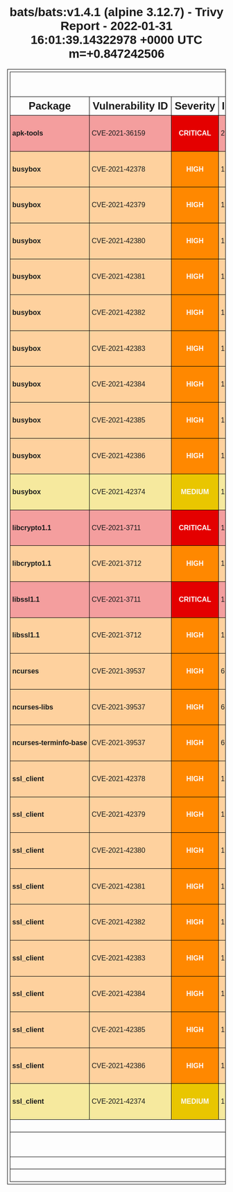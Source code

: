 <!DOCTYPE html>
<html>
  <head>
    <meta http-equiv="Content-Type" content="text/html; charset=utf-8">
    <style>
      * {
        font-family: Arial, Helvetica, sans-serif;
      }
      h1 {
        text-align: center;
      }
      .group-header th {
        font-size: 200%;
      }
      .sub-header th {
        font-size: 150%;
      }
      table, th, td {
        border: 1px solid black;
        border-collapse: collapse;
        white-space: nowrap;
        padding: .3em;
      }
      table {
        margin: 0 auto;
      }
      .severity {
        text-align: center;
        font-weight: bold;
        color: #fafafa;
      }
      .severity-LOW .severity { background-color: #5fbb31; }
      .severity-MEDIUM .severity { background-color: #e9c600; }
      .severity-HIGH .severity { background-color: #ff8800; }
      .severity-CRITICAL .severity { background-color: #e40000; }
      .severity-UNKNOWN .severity { background-color: #747474; }
      .severity-LOW { background-color: #5fbb3160; }
      .severity-MEDIUM { background-color: #e9c60060; }
      .severity-HIGH { background-color: #ff880060; }
      .severity-CRITICAL { background-color: #e4000060; }
      .severity-UNKNOWN { background-color: #74747460; }
      table tr td:first-of-type {
        font-weight: bold;
      }
      .links a,
      .links[data-more-links=on] a {
        display: block;
      }
      .links[data-more-links=off] a:nth-of-type(1n+5) {
        display: none;
      }
      a.toggle-more-links { cursor: pointer; }
    </style>
    <title>bats/bats:v1.4.1 (alpine 3.12.7) - Trivy Report - 2022-01-31 16:01:39.14318708 +0000 UTC m=+0.847199706 </title>
    <script>
      window.onload = function() {
        document.querySelectorAll('td.links').forEach(function(linkCell) {
          var links = [].concat.apply([], linkCell.querySelectorAll('a'));
          [].sort.apply(links, function(a, b) {
            return a.href > b.href ? 1 : -1;
          });
          links.forEach(function(link, idx) {
            if (links.length > 3 && 3 === idx) {
              var toggleLink = document.createElement('a');
              toggleLink.innerText = "Toggle more links";
              toggleLink.href = "#toggleMore";
              toggleLink.setAttribute("class", "toggle-more-links");
              linkCell.appendChild(toggleLink);
            }
            linkCell.appendChild(link);
          });
        });
        document.querySelectorAll('a.toggle-more-links').forEach(function(toggleLink) {
          toggleLink.onclick = function() {
            var expanded = toggleLink.parentElement.getAttribute("data-more-links");
            toggleLink.parentElement.setAttribute("data-more-links", "on" === expanded ? "off" : "on");
            return false;
          };
        });
      };
    </script>
  </head>
  <body>
    <h1>bats/bats:v1.4.1 (alpine 3.12.7) - Trivy Report - 2022-01-31 16:01:39.14322978 +0000 UTC m=+0.847242506</h1>
    <table>
      <tr class="group-header"><th colspan="6">alpine</th></tr>
      <tr class="sub-header">
        <th>Package</th>
        <th>Vulnerability ID</th>
        <th>Severity</th>
        <th>Installed Version</th>
        <th>Fixed Version</th>
        <th>Links</th>
      </tr>
      <tr class="severity-CRITICAL">
        <td class="pkg-name">apk-tools</td>
        <td>CVE-2021-36159</td>
        <td class="severity">CRITICAL</td>
        <td class="pkg-version">2.10.6-r0</td>
        <td>2.10.7-r0</td>
        <td class="links" data-more-links="off">
          <a href="https://github.com/freebsd/freebsd-src/commits/main/lib/libfetch">https://github.com/freebsd/freebsd-src/commits/main/lib/libfetch</a>
          <a href="https://gitlab.alpinelinux.org/alpine/apk-tools/-/issues/10749">https://gitlab.alpinelinux.org/alpine/apk-tools/-/issues/10749</a>
          <a href="https://lists.apache.org/thread.html/r61db8e7dcb56dc000a5387a88f7a473bacec5ee01b9ff3f55308aacc@%3Cdev.kafka.apache.org%3E">https://lists.apache.org/thread.html/r61db8e7dcb56dc000a5387a88f7a473bacec5ee01b9ff3f55308aacc@%3Cdev.kafka.apache.org%3E</a>
          <a href="https://lists.apache.org/thread.html/r61db8e7dcb56dc000a5387a88f7a473bacec5ee01b9ff3f55308aacc@%3Cusers.kafka.apache.org%3E">https://lists.apache.org/thread.html/r61db8e7dcb56dc000a5387a88f7a473bacec5ee01b9ff3f55308aacc@%3Cusers.kafka.apache.org%3E</a>
          <a href="https://lists.apache.org/thread.html/rbf4ce74b0d1fa9810dec50ba3ace0caeea677af7c27a97111c06ccb7@%3Cdev.kafka.apache.org%3E">https://lists.apache.org/thread.html/rbf4ce74b0d1fa9810dec50ba3ace0caeea677af7c27a97111c06ccb7@%3Cdev.kafka.apache.org%3E</a>
          <a href="https://lists.apache.org/thread.html/rbf4ce74b0d1fa9810dec50ba3ace0caeea677af7c27a97111c06ccb7@%3Cusers.kafka.apache.org%3E">https://lists.apache.org/thread.html/rbf4ce74b0d1fa9810dec50ba3ace0caeea677af7c27a97111c06ccb7@%3Cusers.kafka.apache.org%3E</a>
        </td>
      </tr>
      <tr class="severity-HIGH">
        <td class="pkg-name">busybox</td>
        <td>CVE-2021-42378</td>
        <td class="severity">HIGH</td>
        <td class="pkg-version">1.31.1-r20</td>
        <td>1.31.1-r21</td>
        <td class="links" data-more-links="off">
          <a href="https://access.redhat.com/security/cve/CVE-2021-42378">https://access.redhat.com/security/cve/CVE-2021-42378</a>
          <a href="https://cve.mitre.org/cgi-bin/cvename.cgi?name=CVE-2021-42378">https://cve.mitre.org/cgi-bin/cvename.cgi?name=CVE-2021-42378</a>
          <a href="https://jfrog.com/blog/unboxing-busybox-14-new-vulnerabilities-uncovered-by-claroty-and-jfrog/">https://jfrog.com/blog/unboxing-busybox-14-new-vulnerabilities-uncovered-by-claroty-and-jfrog/</a>
          <a href="https://lists.fedoraproject.org/archives/list/package-announce@lists.fedoraproject.org/message/6T2TURBYYJGBMQTTN2DSOAIQGP7WCPGV/">https://lists.fedoraproject.org/archives/list/package-announce@lists.fedoraproject.org/message/6T2TURBYYJGBMQTTN2DSOAIQGP7WCPGV/</a>
          <a href="https://lists.fedoraproject.org/archives/list/package-announce@lists.fedoraproject.org/message/UQXGOGWBIYWOIVXJVRKHZR34UMEHQBXS/">https://lists.fedoraproject.org/archives/list/package-announce@lists.fedoraproject.org/message/UQXGOGWBIYWOIVXJVRKHZR34UMEHQBXS/</a>
          <a href="https://nvd.nist.gov/vuln/detail/CVE-2021-42378">https://nvd.nist.gov/vuln/detail/CVE-2021-42378</a>
          <a href="https://security.netapp.com/advisory/ntap-20211223-0002/">https://security.netapp.com/advisory/ntap-20211223-0002/</a>
          <a href="https://ubuntu.com/security/notices/USN-5179-1">https://ubuntu.com/security/notices/USN-5179-1</a>
        </td>
      </tr>
      <tr class="severity-HIGH">
        <td class="pkg-name">busybox</td>
        <td>CVE-2021-42379</td>
        <td class="severity">HIGH</td>
        <td class="pkg-version">1.31.1-r20</td>
        <td>1.31.1-r21</td>
        <td class="links" data-more-links="off">
          <a href="https://access.redhat.com/security/cve/CVE-2021-42379">https://access.redhat.com/security/cve/CVE-2021-42379</a>
          <a href="https://cve.mitre.org/cgi-bin/cvename.cgi?name=CVE-2021-42379">https://cve.mitre.org/cgi-bin/cvename.cgi?name=CVE-2021-42379</a>
          <a href="https://jfrog.com/blog/unboxing-busybox-14-new-vulnerabilities-uncovered-by-claroty-and-jfrog/">https://jfrog.com/blog/unboxing-busybox-14-new-vulnerabilities-uncovered-by-claroty-and-jfrog/</a>
          <a href="https://lists.fedoraproject.org/archives/list/package-announce@lists.fedoraproject.org/message/6T2TURBYYJGBMQTTN2DSOAIQGP7WCPGV/">https://lists.fedoraproject.org/archives/list/package-announce@lists.fedoraproject.org/message/6T2TURBYYJGBMQTTN2DSOAIQGP7WCPGV/</a>
          <a href="https://lists.fedoraproject.org/archives/list/package-announce@lists.fedoraproject.org/message/UQXGOGWBIYWOIVXJVRKHZR34UMEHQBXS/">https://lists.fedoraproject.org/archives/list/package-announce@lists.fedoraproject.org/message/UQXGOGWBIYWOIVXJVRKHZR34UMEHQBXS/</a>
          <a href="https://nvd.nist.gov/vuln/detail/CVE-2021-42379">https://nvd.nist.gov/vuln/detail/CVE-2021-42379</a>
          <a href="https://security.netapp.com/advisory/ntap-20211223-0002/">https://security.netapp.com/advisory/ntap-20211223-0002/</a>
          <a href="https://ubuntu.com/security/notices/USN-5179-1">https://ubuntu.com/security/notices/USN-5179-1</a>
        </td>
      </tr>
      <tr class="severity-HIGH">
        <td class="pkg-name">busybox</td>
        <td>CVE-2021-42380</td>
        <td class="severity">HIGH</td>
        <td class="pkg-version">1.31.1-r20</td>
        <td>1.31.1-r21</td>
        <td class="links" data-more-links="off">
          <a href="https://access.redhat.com/security/cve/CVE-2021-42380">https://access.redhat.com/security/cve/CVE-2021-42380</a>
          <a href="https://cve.mitre.org/cgi-bin/cvename.cgi?name=CVE-2021-42380">https://cve.mitre.org/cgi-bin/cvename.cgi?name=CVE-2021-42380</a>
          <a href="https://jfrog.com/blog/unboxing-busybox-14-new-vulnerabilities-uncovered-by-claroty-and-jfrog/">https://jfrog.com/blog/unboxing-busybox-14-new-vulnerabilities-uncovered-by-claroty-and-jfrog/</a>
          <a href="https://lists.fedoraproject.org/archives/list/package-announce@lists.fedoraproject.org/message/6T2TURBYYJGBMQTTN2DSOAIQGP7WCPGV/">https://lists.fedoraproject.org/archives/list/package-announce@lists.fedoraproject.org/message/6T2TURBYYJGBMQTTN2DSOAIQGP7WCPGV/</a>
          <a href="https://lists.fedoraproject.org/archives/list/package-announce@lists.fedoraproject.org/message/UQXGOGWBIYWOIVXJVRKHZR34UMEHQBXS/">https://lists.fedoraproject.org/archives/list/package-announce@lists.fedoraproject.org/message/UQXGOGWBIYWOIVXJVRKHZR34UMEHQBXS/</a>
          <a href="https://nvd.nist.gov/vuln/detail/CVE-2021-42380">https://nvd.nist.gov/vuln/detail/CVE-2021-42380</a>
          <a href="https://security.netapp.com/advisory/ntap-20211223-0002/">https://security.netapp.com/advisory/ntap-20211223-0002/</a>
          <a href="https://ubuntu.com/security/notices/USN-5179-1">https://ubuntu.com/security/notices/USN-5179-1</a>
        </td>
      </tr>
      <tr class="severity-HIGH">
        <td class="pkg-name">busybox</td>
        <td>CVE-2021-42381</td>
        <td class="severity">HIGH</td>
        <td class="pkg-version">1.31.1-r20</td>
        <td>1.31.1-r21</td>
        <td class="links" data-more-links="off">
          <a href="https://access.redhat.com/security/cve/CVE-2021-42381">https://access.redhat.com/security/cve/CVE-2021-42381</a>
          <a href="https://cve.mitre.org/cgi-bin/cvename.cgi?name=CVE-2021-42381">https://cve.mitre.org/cgi-bin/cvename.cgi?name=CVE-2021-42381</a>
          <a href="https://jfrog.com/blog/unboxing-busybox-14-new-vulnerabilities-uncovered-by-claroty-and-jfrog/">https://jfrog.com/blog/unboxing-busybox-14-new-vulnerabilities-uncovered-by-claroty-and-jfrog/</a>
          <a href="https://lists.fedoraproject.org/archives/list/package-announce@lists.fedoraproject.org/message/6T2TURBYYJGBMQTTN2DSOAIQGP7WCPGV/">https://lists.fedoraproject.org/archives/list/package-announce@lists.fedoraproject.org/message/6T2TURBYYJGBMQTTN2DSOAIQGP7WCPGV/</a>
          <a href="https://lists.fedoraproject.org/archives/list/package-announce@lists.fedoraproject.org/message/UQXGOGWBIYWOIVXJVRKHZR34UMEHQBXS/">https://lists.fedoraproject.org/archives/list/package-announce@lists.fedoraproject.org/message/UQXGOGWBIYWOIVXJVRKHZR34UMEHQBXS/</a>
          <a href="https://nvd.nist.gov/vuln/detail/CVE-2021-42381">https://nvd.nist.gov/vuln/detail/CVE-2021-42381</a>
          <a href="https://security.netapp.com/advisory/ntap-20211223-0002/">https://security.netapp.com/advisory/ntap-20211223-0002/</a>
          <a href="https://ubuntu.com/security/notices/USN-5179-1">https://ubuntu.com/security/notices/USN-5179-1</a>
        </td>
      </tr>
      <tr class="severity-HIGH">
        <td class="pkg-name">busybox</td>
        <td>CVE-2021-42382</td>
        <td class="severity">HIGH</td>
        <td class="pkg-version">1.31.1-r20</td>
        <td>1.31.1-r21</td>
        <td class="links" data-more-links="off">
          <a href="https://access.redhat.com/security/cve/CVE-2021-42382">https://access.redhat.com/security/cve/CVE-2021-42382</a>
          <a href="https://cve.mitre.org/cgi-bin/cvename.cgi?name=CVE-2021-42382">https://cve.mitre.org/cgi-bin/cvename.cgi?name=CVE-2021-42382</a>
          <a href="https://jfrog.com/blog/unboxing-busybox-14-new-vulnerabilities-uncovered-by-claroty-and-jfrog/">https://jfrog.com/blog/unboxing-busybox-14-new-vulnerabilities-uncovered-by-claroty-and-jfrog/</a>
          <a href="https://lists.fedoraproject.org/archives/list/package-announce@lists.fedoraproject.org/message/6T2TURBYYJGBMQTTN2DSOAIQGP7WCPGV/">https://lists.fedoraproject.org/archives/list/package-announce@lists.fedoraproject.org/message/6T2TURBYYJGBMQTTN2DSOAIQGP7WCPGV/</a>
          <a href="https://lists.fedoraproject.org/archives/list/package-announce@lists.fedoraproject.org/message/UQXGOGWBIYWOIVXJVRKHZR34UMEHQBXS/">https://lists.fedoraproject.org/archives/list/package-announce@lists.fedoraproject.org/message/UQXGOGWBIYWOIVXJVRKHZR34UMEHQBXS/</a>
          <a href="https://nvd.nist.gov/vuln/detail/CVE-2021-42382">https://nvd.nist.gov/vuln/detail/CVE-2021-42382</a>
          <a href="https://security.netapp.com/advisory/ntap-20211223-0002/">https://security.netapp.com/advisory/ntap-20211223-0002/</a>
          <a href="https://ubuntu.com/security/notices/USN-5179-1">https://ubuntu.com/security/notices/USN-5179-1</a>
        </td>
      </tr>
      <tr class="severity-HIGH">
        <td class="pkg-name">busybox</td>
        <td>CVE-2021-42383</td>
        <td class="severity">HIGH</td>
        <td class="pkg-version">1.31.1-r20</td>
        <td>1.31.1-r21</td>
        <td class="links" data-more-links="off">
          <a href="https://access.redhat.com/security/cve/CVE-2021-42383">https://access.redhat.com/security/cve/CVE-2021-42383</a>
          <a href="https://jfrog.com/blog/unboxing-busybox-14-new-vulnerabilities-uncovered-by-claroty-and-jfrog/">https://jfrog.com/blog/unboxing-busybox-14-new-vulnerabilities-uncovered-by-claroty-and-jfrog/</a>
          <a href="https://lists.fedoraproject.org/archives/list/package-announce@lists.fedoraproject.org/message/6T2TURBYYJGBMQTTN2DSOAIQGP7WCPGV/">https://lists.fedoraproject.org/archives/list/package-announce@lists.fedoraproject.org/message/6T2TURBYYJGBMQTTN2DSOAIQGP7WCPGV/</a>
          <a href="https://lists.fedoraproject.org/archives/list/package-announce@lists.fedoraproject.org/message/UQXGOGWBIYWOIVXJVRKHZR34UMEHQBXS/">https://lists.fedoraproject.org/archives/list/package-announce@lists.fedoraproject.org/message/UQXGOGWBIYWOIVXJVRKHZR34UMEHQBXS/</a>
          <a href="https://security.netapp.com/advisory/ntap-20211223-0002/">https://security.netapp.com/advisory/ntap-20211223-0002/</a>
        </td>
      </tr>
      <tr class="severity-HIGH">
        <td class="pkg-name">busybox</td>
        <td>CVE-2021-42384</td>
        <td class="severity">HIGH</td>
        <td class="pkg-version">1.31.1-r20</td>
        <td>1.31.1-r21</td>
        <td class="links" data-more-links="off">
          <a href="https://access.redhat.com/security/cve/CVE-2021-42384">https://access.redhat.com/security/cve/CVE-2021-42384</a>
          <a href="https://cve.mitre.org/cgi-bin/cvename.cgi?name=CVE-2021-42384">https://cve.mitre.org/cgi-bin/cvename.cgi?name=CVE-2021-42384</a>
          <a href="https://jfrog.com/blog/unboxing-busybox-14-new-vulnerabilities-uncovered-by-claroty-and-jfrog/">https://jfrog.com/blog/unboxing-busybox-14-new-vulnerabilities-uncovered-by-claroty-and-jfrog/</a>
          <a href="https://lists.fedoraproject.org/archives/list/package-announce@lists.fedoraproject.org/message/6T2TURBYYJGBMQTTN2DSOAIQGP7WCPGV/">https://lists.fedoraproject.org/archives/list/package-announce@lists.fedoraproject.org/message/6T2TURBYYJGBMQTTN2DSOAIQGP7WCPGV/</a>
          <a href="https://lists.fedoraproject.org/archives/list/package-announce@lists.fedoraproject.org/message/UQXGOGWBIYWOIVXJVRKHZR34UMEHQBXS/">https://lists.fedoraproject.org/archives/list/package-announce@lists.fedoraproject.org/message/UQXGOGWBIYWOIVXJVRKHZR34UMEHQBXS/</a>
          <a href="https://nvd.nist.gov/vuln/detail/CVE-2021-42384">https://nvd.nist.gov/vuln/detail/CVE-2021-42384</a>
          <a href="https://security.netapp.com/advisory/ntap-20211223-0002/">https://security.netapp.com/advisory/ntap-20211223-0002/</a>
          <a href="https://ubuntu.com/security/notices/USN-5179-1">https://ubuntu.com/security/notices/USN-5179-1</a>
        </td>
      </tr>
      <tr class="severity-HIGH">
        <td class="pkg-name">busybox</td>
        <td>CVE-2021-42385</td>
        <td class="severity">HIGH</td>
        <td class="pkg-version">1.31.1-r20</td>
        <td>1.31.1-r21</td>
        <td class="links" data-more-links="off">
          <a href="https://access.redhat.com/security/cve/CVE-2021-42385">https://access.redhat.com/security/cve/CVE-2021-42385</a>
          <a href="https://cve.mitre.org/cgi-bin/cvename.cgi?name=CVE-2021-42385">https://cve.mitre.org/cgi-bin/cvename.cgi?name=CVE-2021-42385</a>
          <a href="https://jfrog.com/blog/unboxing-busybox-14-new-vulnerabilities-uncovered-by-claroty-and-jfrog/">https://jfrog.com/blog/unboxing-busybox-14-new-vulnerabilities-uncovered-by-claroty-and-jfrog/</a>
          <a href="https://lists.fedoraproject.org/archives/list/package-announce@lists.fedoraproject.org/message/6T2TURBYYJGBMQTTN2DSOAIQGP7WCPGV/">https://lists.fedoraproject.org/archives/list/package-announce@lists.fedoraproject.org/message/6T2TURBYYJGBMQTTN2DSOAIQGP7WCPGV/</a>
          <a href="https://lists.fedoraproject.org/archives/list/package-announce@lists.fedoraproject.org/message/UQXGOGWBIYWOIVXJVRKHZR34UMEHQBXS/">https://lists.fedoraproject.org/archives/list/package-announce@lists.fedoraproject.org/message/UQXGOGWBIYWOIVXJVRKHZR34UMEHQBXS/</a>
          <a href="https://nvd.nist.gov/vuln/detail/CVE-2021-42385">https://nvd.nist.gov/vuln/detail/CVE-2021-42385</a>
          <a href="https://security.netapp.com/advisory/ntap-20211223-0002/">https://security.netapp.com/advisory/ntap-20211223-0002/</a>
          <a href="https://ubuntu.com/security/notices/USN-5179-1">https://ubuntu.com/security/notices/USN-5179-1</a>
        </td>
      </tr>
      <tr class="severity-HIGH">
        <td class="pkg-name">busybox</td>
        <td>CVE-2021-42386</td>
        <td class="severity">HIGH</td>
        <td class="pkg-version">1.31.1-r20</td>
        <td>1.31.1-r21</td>
        <td class="links" data-more-links="off">
          <a href="https://access.redhat.com/security/cve/CVE-2021-42386">https://access.redhat.com/security/cve/CVE-2021-42386</a>
          <a href="https://cve.mitre.org/cgi-bin/cvename.cgi?name=CVE-2021-42386">https://cve.mitre.org/cgi-bin/cvename.cgi?name=CVE-2021-42386</a>
          <a href="https://jfrog.com/blog/unboxing-busybox-14-new-vulnerabilities-uncovered-by-claroty-and-jfrog/">https://jfrog.com/blog/unboxing-busybox-14-new-vulnerabilities-uncovered-by-claroty-and-jfrog/</a>
          <a href="https://lists.fedoraproject.org/archives/list/package-announce@lists.fedoraproject.org/message/6T2TURBYYJGBMQTTN2DSOAIQGP7WCPGV/">https://lists.fedoraproject.org/archives/list/package-announce@lists.fedoraproject.org/message/6T2TURBYYJGBMQTTN2DSOAIQGP7WCPGV/</a>
          <a href="https://lists.fedoraproject.org/archives/list/package-announce@lists.fedoraproject.org/message/UQXGOGWBIYWOIVXJVRKHZR34UMEHQBXS/">https://lists.fedoraproject.org/archives/list/package-announce@lists.fedoraproject.org/message/UQXGOGWBIYWOIVXJVRKHZR34UMEHQBXS/</a>
          <a href="https://nvd.nist.gov/vuln/detail/CVE-2021-42386">https://nvd.nist.gov/vuln/detail/CVE-2021-42386</a>
          <a href="https://security.netapp.com/advisory/ntap-20211223-0002/">https://security.netapp.com/advisory/ntap-20211223-0002/</a>
          <a href="https://ubuntu.com/security/notices/USN-5179-1">https://ubuntu.com/security/notices/USN-5179-1</a>
        </td>
      </tr>
      <tr class="severity-MEDIUM">
        <td class="pkg-name">busybox</td>
        <td>CVE-2021-42374</td>
        <td class="severity">MEDIUM</td>
        <td class="pkg-version">1.31.1-r20</td>
        <td>1.31.1-r21</td>
        <td class="links" data-more-links="off">
          <a href="https://access.redhat.com/security/cve/CVE-2021-42374">https://access.redhat.com/security/cve/CVE-2021-42374</a>
          <a href="https://cve.mitre.org/cgi-bin/cvename.cgi?name=CVE-2021-42374">https://cve.mitre.org/cgi-bin/cvename.cgi?name=CVE-2021-42374</a>
          <a href="https://jfrog.com/blog/unboxing-busybox-14-new-vulnerabilities-uncovered-by-claroty-and-jfrog/">https://jfrog.com/blog/unboxing-busybox-14-new-vulnerabilities-uncovered-by-claroty-and-jfrog/</a>
          <a href="https://lists.fedoraproject.org/archives/list/package-announce@lists.fedoraproject.org/message/6T2TURBYYJGBMQTTN2DSOAIQGP7WCPGV/">https://lists.fedoraproject.org/archives/list/package-announce@lists.fedoraproject.org/message/6T2TURBYYJGBMQTTN2DSOAIQGP7WCPGV/</a>
          <a href="https://lists.fedoraproject.org/archives/list/package-announce@lists.fedoraproject.org/message/UQXGOGWBIYWOIVXJVRKHZR34UMEHQBXS/">https://lists.fedoraproject.org/archives/list/package-announce@lists.fedoraproject.org/message/UQXGOGWBIYWOIVXJVRKHZR34UMEHQBXS/</a>
          <a href="https://nvd.nist.gov/vuln/detail/CVE-2021-42374">https://nvd.nist.gov/vuln/detail/CVE-2021-42374</a>
          <a href="https://security.netapp.com/advisory/ntap-20211223-0002/">https://security.netapp.com/advisory/ntap-20211223-0002/</a>
          <a href="https://ubuntu.com/security/notices/USN-5179-1">https://ubuntu.com/security/notices/USN-5179-1</a>
        </td>
      </tr>
      <tr class="severity-CRITICAL">
        <td class="pkg-name">libcrypto1.1</td>
        <td>CVE-2021-3711</td>
        <td class="severity">CRITICAL</td>
        <td class="pkg-version">1.1.1k-r0</td>
        <td>1.1.1l-r0</td>
        <td class="links" data-more-links="off">
          <a href="http://www.openwall.com/lists/oss-security/2021/08/26/2">http://www.openwall.com/lists/oss-security/2021/08/26/2</a>
          <a href="https://access.redhat.com/security/cve/CVE-2021-3711">https://access.redhat.com/security/cve/CVE-2021-3711</a>
          <a href="https://crates.io/crates/openssl-src">https://crates.io/crates/openssl-src</a>
          <a href="https://cve.mitre.org/cgi-bin/cvename.cgi?name=CVE-2021-3711">https://cve.mitre.org/cgi-bin/cvename.cgi?name=CVE-2021-3711</a>
          <a href="https://git.openssl.org/gitweb/?p=openssl.git;a=commitdiff;h=59f5e75f3bced8fc0e130d72a3f582cf7b480b46">https://git.openssl.org/gitweb/?p=openssl.git;a=commitdiff;h=59f5e75f3bced8fc0e130d72a3f582cf7b480b46</a>
          <a href="https://lists.apache.org/thread.html/r18995de860f0e63635f3008fd2a6aca82394249476d21691e7c59c9e@%3Cdev.tomcat.apache.org%3E">https://lists.apache.org/thread.html/r18995de860f0e63635f3008fd2a6aca82394249476d21691e7c59c9e@%3Cdev.tomcat.apache.org%3E</a>
          <a href="https://lists.apache.org/thread.html/rad5d9f83f0d11fb3f8bb148d179b8a9ad7c6a17f18d70e5805a713d1@%3Cdev.tomcat.apache.org%3E">https://lists.apache.org/thread.html/rad5d9f83f0d11fb3f8bb148d179b8a9ad7c6a17f18d70e5805a713d1@%3Cdev.tomcat.apache.org%3E</a>
          <a href="https://nvd.nist.gov/vuln/detail/CVE-2021-3711">https://nvd.nist.gov/vuln/detail/CVE-2021-3711</a>
          <a href="https://rustsec.org/advisories/RUSTSEC-2021-0097.html">https://rustsec.org/advisories/RUSTSEC-2021-0097.html</a>
          <a href="https://security.netapp.com/advisory/ntap-20210827-0010/">https://security.netapp.com/advisory/ntap-20210827-0010/</a>
          <a href="https://security.netapp.com/advisory/ntap-20211022-0003/">https://security.netapp.com/advisory/ntap-20211022-0003/</a>
          <a href="https://ubuntu.com/security/notices/USN-5051-1">https://ubuntu.com/security/notices/USN-5051-1</a>
          <a href="https://www.debian.org/security/2021/dsa-4963">https://www.debian.org/security/2021/dsa-4963</a>
          <a href="https://www.openssl.org/news/secadv/20210824.txt">https://www.openssl.org/news/secadv/20210824.txt</a>
          <a href="https://www.oracle.com/security-alerts/cpuoct2021.html">https://www.oracle.com/security-alerts/cpuoct2021.html</a>
          <a href="https://www.tenable.com/security/tns-2021-16">https://www.tenable.com/security/tns-2021-16</a>
          <a href="https://www.tenable.com/security/tns-2022-02">https://www.tenable.com/security/tns-2022-02</a>
        </td>
      </tr>
      <tr class="severity-HIGH">
        <td class="pkg-name">libcrypto1.1</td>
        <td>CVE-2021-3712</td>
        <td class="severity">HIGH</td>
        <td class="pkg-version">1.1.1k-r0</td>
        <td>1.1.1l-r0</td>
        <td class="links" data-more-links="off">
          <a href="http://www.openwall.com/lists/oss-security/2021/08/26/2">http://www.openwall.com/lists/oss-security/2021/08/26/2</a>
          <a href="https://access.redhat.com/hydra/rest/securitydata/cve/CVE-2021-3712.json">https://access.redhat.com/hydra/rest/securitydata/cve/CVE-2021-3712.json</a>
          <a href="https://access.redhat.com/security/cve/CVE-2021-3712">https://access.redhat.com/security/cve/CVE-2021-3712</a>
          <a href="https://crates.io/crates/openssl-src">https://crates.io/crates/openssl-src</a>
          <a href="https://cve.mitre.org/cgi-bin/cvename.cgi?name=CVE-2021-3712">https://cve.mitre.org/cgi-bin/cvename.cgi?name=CVE-2021-3712</a>
          <a href="https://git.openssl.org/gitweb/?p=openssl.git;a=commitdiff;h=94d23fcff9b2a7a8368dfe52214d5c2569882c11">https://git.openssl.org/gitweb/?p=openssl.git;a=commitdiff;h=94d23fcff9b2a7a8368dfe52214d5c2569882c11</a>
          <a href="https://git.openssl.org/gitweb/?p=openssl.git;a=commitdiff;h=ccb0a11145ee72b042d10593a64eaf9e8a55ec12">https://git.openssl.org/gitweb/?p=openssl.git;a=commitdiff;h=ccb0a11145ee72b042d10593a64eaf9e8a55ec12</a>
          <a href="https://kc.mcafee.com/corporate/index?page=content&amp;id=SB10366">https://kc.mcafee.com/corporate/index?page=content&amp;id=SB10366</a>
          <a href="https://linux.oracle.com/cve/CVE-2021-3712.html">https://linux.oracle.com/cve/CVE-2021-3712.html</a>
          <a href="https://linux.oracle.com/errata/ELSA-2022-9023.html">https://linux.oracle.com/errata/ELSA-2022-9023.html</a>
          <a href="https://lists.apache.org/thread.html/r18995de860f0e63635f3008fd2a6aca82394249476d21691e7c59c9e@%3Cdev.tomcat.apache.org%3E">https://lists.apache.org/thread.html/r18995de860f0e63635f3008fd2a6aca82394249476d21691e7c59c9e@%3Cdev.tomcat.apache.org%3E</a>
          <a href="https://lists.apache.org/thread.html/rad5d9f83f0d11fb3f8bb148d179b8a9ad7c6a17f18d70e5805a713d1@%3Cdev.tomcat.apache.org%3E">https://lists.apache.org/thread.html/rad5d9f83f0d11fb3f8bb148d179b8a9ad7c6a17f18d70e5805a713d1@%3Cdev.tomcat.apache.org%3E</a>
          <a href="https://lists.debian.org/debian-lts-announce/2021/09/msg00014.html">https://lists.debian.org/debian-lts-announce/2021/09/msg00014.html</a>
          <a href="https://lists.debian.org/debian-lts-announce/2021/09/msg00021.html">https://lists.debian.org/debian-lts-announce/2021/09/msg00021.html</a>
          <a href="https://nvd.nist.gov/vuln/detail/CVE-2021-3712">https://nvd.nist.gov/vuln/detail/CVE-2021-3712</a>
          <a href="https://rustsec.org/advisories/RUSTSEC-2021-0098.html">https://rustsec.org/advisories/RUSTSEC-2021-0098.html</a>
          <a href="https://security.netapp.com/advisory/ntap-20210827-0010/">https://security.netapp.com/advisory/ntap-20210827-0010/</a>
          <a href="https://ubuntu.com/security/notices/USN-5051-1">https://ubuntu.com/security/notices/USN-5051-1</a>
          <a href="https://ubuntu.com/security/notices/USN-5051-2">https://ubuntu.com/security/notices/USN-5051-2</a>
          <a href="https://ubuntu.com/security/notices/USN-5051-3">https://ubuntu.com/security/notices/USN-5051-3</a>
          <a href="https://ubuntu.com/security/notices/USN-5051-4 (regression only in trusty/esm)">https://ubuntu.com/security/notices/USN-5051-4 (regression only in trusty/esm)</a>
          <a href="https://ubuntu.com/security/notices/USN-5088-1">https://ubuntu.com/security/notices/USN-5088-1</a>
          <a href="https://www.debian.org/security/2021/dsa-4963">https://www.debian.org/security/2021/dsa-4963</a>
          <a href="https://www.openssl.org/news/secadv/20210824.txt">https://www.openssl.org/news/secadv/20210824.txt</a>
          <a href="https://www.oracle.com/security-alerts/cpuoct2021.html">https://www.oracle.com/security-alerts/cpuoct2021.html</a>
          <a href="https://www.tenable.com/security/tns-2021-16">https://www.tenable.com/security/tns-2021-16</a>
          <a href="https://www.tenable.com/security/tns-2022-02">https://www.tenable.com/security/tns-2022-02</a>
        </td>
      </tr>
      <tr class="severity-CRITICAL">
        <td class="pkg-name">libssl1.1</td>
        <td>CVE-2021-3711</td>
        <td class="severity">CRITICAL</td>
        <td class="pkg-version">1.1.1k-r0</td>
        <td>1.1.1l-r0</td>
        <td class="links" data-more-links="off">
          <a href="http://www.openwall.com/lists/oss-security/2021/08/26/2">http://www.openwall.com/lists/oss-security/2021/08/26/2</a>
          <a href="https://access.redhat.com/security/cve/CVE-2021-3711">https://access.redhat.com/security/cve/CVE-2021-3711</a>
          <a href="https://crates.io/crates/openssl-src">https://crates.io/crates/openssl-src</a>
          <a href="https://cve.mitre.org/cgi-bin/cvename.cgi?name=CVE-2021-3711">https://cve.mitre.org/cgi-bin/cvename.cgi?name=CVE-2021-3711</a>
          <a href="https://git.openssl.org/gitweb/?p=openssl.git;a=commitdiff;h=59f5e75f3bced8fc0e130d72a3f582cf7b480b46">https://git.openssl.org/gitweb/?p=openssl.git;a=commitdiff;h=59f5e75f3bced8fc0e130d72a3f582cf7b480b46</a>
          <a href="https://lists.apache.org/thread.html/r18995de860f0e63635f3008fd2a6aca82394249476d21691e7c59c9e@%3Cdev.tomcat.apache.org%3E">https://lists.apache.org/thread.html/r18995de860f0e63635f3008fd2a6aca82394249476d21691e7c59c9e@%3Cdev.tomcat.apache.org%3E</a>
          <a href="https://lists.apache.org/thread.html/rad5d9f83f0d11fb3f8bb148d179b8a9ad7c6a17f18d70e5805a713d1@%3Cdev.tomcat.apache.org%3E">https://lists.apache.org/thread.html/rad5d9f83f0d11fb3f8bb148d179b8a9ad7c6a17f18d70e5805a713d1@%3Cdev.tomcat.apache.org%3E</a>
          <a href="https://nvd.nist.gov/vuln/detail/CVE-2021-3711">https://nvd.nist.gov/vuln/detail/CVE-2021-3711</a>
          <a href="https://rustsec.org/advisories/RUSTSEC-2021-0097.html">https://rustsec.org/advisories/RUSTSEC-2021-0097.html</a>
          <a href="https://security.netapp.com/advisory/ntap-20210827-0010/">https://security.netapp.com/advisory/ntap-20210827-0010/</a>
          <a href="https://security.netapp.com/advisory/ntap-20211022-0003/">https://security.netapp.com/advisory/ntap-20211022-0003/</a>
          <a href="https://ubuntu.com/security/notices/USN-5051-1">https://ubuntu.com/security/notices/USN-5051-1</a>
          <a href="https://www.debian.org/security/2021/dsa-4963">https://www.debian.org/security/2021/dsa-4963</a>
          <a href="https://www.openssl.org/news/secadv/20210824.txt">https://www.openssl.org/news/secadv/20210824.txt</a>
          <a href="https://www.oracle.com/security-alerts/cpuoct2021.html">https://www.oracle.com/security-alerts/cpuoct2021.html</a>
          <a href="https://www.tenable.com/security/tns-2021-16">https://www.tenable.com/security/tns-2021-16</a>
          <a href="https://www.tenable.com/security/tns-2022-02">https://www.tenable.com/security/tns-2022-02</a>
        </td>
      </tr>
      <tr class="severity-HIGH">
        <td class="pkg-name">libssl1.1</td>
        <td>CVE-2021-3712</td>
        <td class="severity">HIGH</td>
        <td class="pkg-version">1.1.1k-r0</td>
        <td>1.1.1l-r0</td>
        <td class="links" data-more-links="off">
          <a href="http://www.openwall.com/lists/oss-security/2021/08/26/2">http://www.openwall.com/lists/oss-security/2021/08/26/2</a>
          <a href="https://access.redhat.com/hydra/rest/securitydata/cve/CVE-2021-3712.json">https://access.redhat.com/hydra/rest/securitydata/cve/CVE-2021-3712.json</a>
          <a href="https://access.redhat.com/security/cve/CVE-2021-3712">https://access.redhat.com/security/cve/CVE-2021-3712</a>
          <a href="https://crates.io/crates/openssl-src">https://crates.io/crates/openssl-src</a>
          <a href="https://cve.mitre.org/cgi-bin/cvename.cgi?name=CVE-2021-3712">https://cve.mitre.org/cgi-bin/cvename.cgi?name=CVE-2021-3712</a>
          <a href="https://git.openssl.org/gitweb/?p=openssl.git;a=commitdiff;h=94d23fcff9b2a7a8368dfe52214d5c2569882c11">https://git.openssl.org/gitweb/?p=openssl.git;a=commitdiff;h=94d23fcff9b2a7a8368dfe52214d5c2569882c11</a>
          <a href="https://git.openssl.org/gitweb/?p=openssl.git;a=commitdiff;h=ccb0a11145ee72b042d10593a64eaf9e8a55ec12">https://git.openssl.org/gitweb/?p=openssl.git;a=commitdiff;h=ccb0a11145ee72b042d10593a64eaf9e8a55ec12</a>
          <a href="https://kc.mcafee.com/corporate/index?page=content&amp;id=SB10366">https://kc.mcafee.com/corporate/index?page=content&amp;id=SB10366</a>
          <a href="https://linux.oracle.com/cve/CVE-2021-3712.html">https://linux.oracle.com/cve/CVE-2021-3712.html</a>
          <a href="https://linux.oracle.com/errata/ELSA-2022-9023.html">https://linux.oracle.com/errata/ELSA-2022-9023.html</a>
          <a href="https://lists.apache.org/thread.html/r18995de860f0e63635f3008fd2a6aca82394249476d21691e7c59c9e@%3Cdev.tomcat.apache.org%3E">https://lists.apache.org/thread.html/r18995de860f0e63635f3008fd2a6aca82394249476d21691e7c59c9e@%3Cdev.tomcat.apache.org%3E</a>
          <a href="https://lists.apache.org/thread.html/rad5d9f83f0d11fb3f8bb148d179b8a9ad7c6a17f18d70e5805a713d1@%3Cdev.tomcat.apache.org%3E">https://lists.apache.org/thread.html/rad5d9f83f0d11fb3f8bb148d179b8a9ad7c6a17f18d70e5805a713d1@%3Cdev.tomcat.apache.org%3E</a>
          <a href="https://lists.debian.org/debian-lts-announce/2021/09/msg00014.html">https://lists.debian.org/debian-lts-announce/2021/09/msg00014.html</a>
          <a href="https://lists.debian.org/debian-lts-announce/2021/09/msg00021.html">https://lists.debian.org/debian-lts-announce/2021/09/msg00021.html</a>
          <a href="https://nvd.nist.gov/vuln/detail/CVE-2021-3712">https://nvd.nist.gov/vuln/detail/CVE-2021-3712</a>
          <a href="https://rustsec.org/advisories/RUSTSEC-2021-0098.html">https://rustsec.org/advisories/RUSTSEC-2021-0098.html</a>
          <a href="https://security.netapp.com/advisory/ntap-20210827-0010/">https://security.netapp.com/advisory/ntap-20210827-0010/</a>
          <a href="https://ubuntu.com/security/notices/USN-5051-1">https://ubuntu.com/security/notices/USN-5051-1</a>
          <a href="https://ubuntu.com/security/notices/USN-5051-2">https://ubuntu.com/security/notices/USN-5051-2</a>
          <a href="https://ubuntu.com/security/notices/USN-5051-3">https://ubuntu.com/security/notices/USN-5051-3</a>
          <a href="https://ubuntu.com/security/notices/USN-5051-4 (regression only in trusty/esm)">https://ubuntu.com/security/notices/USN-5051-4 (regression only in trusty/esm)</a>
          <a href="https://ubuntu.com/security/notices/USN-5088-1">https://ubuntu.com/security/notices/USN-5088-1</a>
          <a href="https://www.debian.org/security/2021/dsa-4963">https://www.debian.org/security/2021/dsa-4963</a>
          <a href="https://www.openssl.org/news/secadv/20210824.txt">https://www.openssl.org/news/secadv/20210824.txt</a>
          <a href="https://www.oracle.com/security-alerts/cpuoct2021.html">https://www.oracle.com/security-alerts/cpuoct2021.html</a>
          <a href="https://www.tenable.com/security/tns-2021-16">https://www.tenable.com/security/tns-2021-16</a>
          <a href="https://www.tenable.com/security/tns-2022-02">https://www.tenable.com/security/tns-2022-02</a>
        </td>
      </tr>
      <tr class="severity-HIGH">
        <td class="pkg-name">ncurses</td>
        <td>CVE-2021-39537</td>
        <td class="severity">HIGH</td>
        <td class="pkg-version">6.2_p20200523-r0</td>
        <td>6.2_p20200523-r1</td>
        <td class="links" data-more-links="off">
          <a href="http://cvsweb.netbsd.org/bsdweb.cgi/pkgsrc/devel/ncurses/patches/patch-ncurses_tinfo_captoinfo.c?rev=1.1&amp;content-type=text/x-cvsweb-markup">http://cvsweb.netbsd.org/bsdweb.cgi/pkgsrc/devel/ncurses/patches/patch-ncurses_tinfo_captoinfo.c?rev=1.1&amp;content-type=text/x-cvsweb-markup</a>
          <a href="https://access.redhat.com/security/cve/CVE-2021-39537">https://access.redhat.com/security/cve/CVE-2021-39537</a>
          <a href="https://lists.gnu.org/archive/html/bug-ncurses/2020-08/msg00006.html">https://lists.gnu.org/archive/html/bug-ncurses/2020-08/msg00006.html</a>
          <a href="https://lists.gnu.org/archive/html/bug-ncurses/2021-10/msg00023.html">https://lists.gnu.org/archive/html/bug-ncurses/2021-10/msg00023.html</a>
          <a href="https://nvd.nist.gov/vuln/detail/CVE-2021-39537">https://nvd.nist.gov/vuln/detail/CVE-2021-39537</a>
        </td>
      </tr>
      <tr class="severity-HIGH">
        <td class="pkg-name">ncurses-libs</td>
        <td>CVE-2021-39537</td>
        <td class="severity">HIGH</td>
        <td class="pkg-version">6.2_p20200523-r0</td>
        <td>6.2_p20200523-r1</td>
        <td class="links" data-more-links="off">
          <a href="http://cvsweb.netbsd.org/bsdweb.cgi/pkgsrc/devel/ncurses/patches/patch-ncurses_tinfo_captoinfo.c?rev=1.1&amp;content-type=text/x-cvsweb-markup">http://cvsweb.netbsd.org/bsdweb.cgi/pkgsrc/devel/ncurses/patches/patch-ncurses_tinfo_captoinfo.c?rev=1.1&amp;content-type=text/x-cvsweb-markup</a>
          <a href="https://access.redhat.com/security/cve/CVE-2021-39537">https://access.redhat.com/security/cve/CVE-2021-39537</a>
          <a href="https://lists.gnu.org/archive/html/bug-ncurses/2020-08/msg00006.html">https://lists.gnu.org/archive/html/bug-ncurses/2020-08/msg00006.html</a>
          <a href="https://lists.gnu.org/archive/html/bug-ncurses/2021-10/msg00023.html">https://lists.gnu.org/archive/html/bug-ncurses/2021-10/msg00023.html</a>
          <a href="https://nvd.nist.gov/vuln/detail/CVE-2021-39537">https://nvd.nist.gov/vuln/detail/CVE-2021-39537</a>
        </td>
      </tr>
      <tr class="severity-HIGH">
        <td class="pkg-name">ncurses-terminfo-base</td>
        <td>CVE-2021-39537</td>
        <td class="severity">HIGH</td>
        <td class="pkg-version">6.2_p20200523-r0</td>
        <td>6.2_p20200523-r1</td>
        <td class="links" data-more-links="off">
          <a href="http://cvsweb.netbsd.org/bsdweb.cgi/pkgsrc/devel/ncurses/patches/patch-ncurses_tinfo_captoinfo.c?rev=1.1&amp;content-type=text/x-cvsweb-markup">http://cvsweb.netbsd.org/bsdweb.cgi/pkgsrc/devel/ncurses/patches/patch-ncurses_tinfo_captoinfo.c?rev=1.1&amp;content-type=text/x-cvsweb-markup</a>
          <a href="https://access.redhat.com/security/cve/CVE-2021-39537">https://access.redhat.com/security/cve/CVE-2021-39537</a>
          <a href="https://lists.gnu.org/archive/html/bug-ncurses/2020-08/msg00006.html">https://lists.gnu.org/archive/html/bug-ncurses/2020-08/msg00006.html</a>
          <a href="https://lists.gnu.org/archive/html/bug-ncurses/2021-10/msg00023.html">https://lists.gnu.org/archive/html/bug-ncurses/2021-10/msg00023.html</a>
          <a href="https://nvd.nist.gov/vuln/detail/CVE-2021-39537">https://nvd.nist.gov/vuln/detail/CVE-2021-39537</a>
        </td>
      </tr>
      <tr class="severity-HIGH">
        <td class="pkg-name">ssl_client</td>
        <td>CVE-2021-42378</td>
        <td class="severity">HIGH</td>
        <td class="pkg-version">1.31.1-r20</td>
        <td>1.31.1-r21</td>
        <td class="links" data-more-links="off">
          <a href="https://access.redhat.com/security/cve/CVE-2021-42378">https://access.redhat.com/security/cve/CVE-2021-42378</a>
          <a href="https://cve.mitre.org/cgi-bin/cvename.cgi?name=CVE-2021-42378">https://cve.mitre.org/cgi-bin/cvename.cgi?name=CVE-2021-42378</a>
          <a href="https://jfrog.com/blog/unboxing-busybox-14-new-vulnerabilities-uncovered-by-claroty-and-jfrog/">https://jfrog.com/blog/unboxing-busybox-14-new-vulnerabilities-uncovered-by-claroty-and-jfrog/</a>
          <a href="https://lists.fedoraproject.org/archives/list/package-announce@lists.fedoraproject.org/message/6T2TURBYYJGBMQTTN2DSOAIQGP7WCPGV/">https://lists.fedoraproject.org/archives/list/package-announce@lists.fedoraproject.org/message/6T2TURBYYJGBMQTTN2DSOAIQGP7WCPGV/</a>
          <a href="https://lists.fedoraproject.org/archives/list/package-announce@lists.fedoraproject.org/message/UQXGOGWBIYWOIVXJVRKHZR34UMEHQBXS/">https://lists.fedoraproject.org/archives/list/package-announce@lists.fedoraproject.org/message/UQXGOGWBIYWOIVXJVRKHZR34UMEHQBXS/</a>
          <a href="https://nvd.nist.gov/vuln/detail/CVE-2021-42378">https://nvd.nist.gov/vuln/detail/CVE-2021-42378</a>
          <a href="https://security.netapp.com/advisory/ntap-20211223-0002/">https://security.netapp.com/advisory/ntap-20211223-0002/</a>
          <a href="https://ubuntu.com/security/notices/USN-5179-1">https://ubuntu.com/security/notices/USN-5179-1</a>
        </td>
      </tr>
      <tr class="severity-HIGH">
        <td class="pkg-name">ssl_client</td>
        <td>CVE-2021-42379</td>
        <td class="severity">HIGH</td>
        <td class="pkg-version">1.31.1-r20</td>
        <td>1.31.1-r21</td>
        <td class="links" data-more-links="off">
          <a href="https://access.redhat.com/security/cve/CVE-2021-42379">https://access.redhat.com/security/cve/CVE-2021-42379</a>
          <a href="https://cve.mitre.org/cgi-bin/cvename.cgi?name=CVE-2021-42379">https://cve.mitre.org/cgi-bin/cvename.cgi?name=CVE-2021-42379</a>
          <a href="https://jfrog.com/blog/unboxing-busybox-14-new-vulnerabilities-uncovered-by-claroty-and-jfrog/">https://jfrog.com/blog/unboxing-busybox-14-new-vulnerabilities-uncovered-by-claroty-and-jfrog/</a>
          <a href="https://lists.fedoraproject.org/archives/list/package-announce@lists.fedoraproject.org/message/6T2TURBYYJGBMQTTN2DSOAIQGP7WCPGV/">https://lists.fedoraproject.org/archives/list/package-announce@lists.fedoraproject.org/message/6T2TURBYYJGBMQTTN2DSOAIQGP7WCPGV/</a>
          <a href="https://lists.fedoraproject.org/archives/list/package-announce@lists.fedoraproject.org/message/UQXGOGWBIYWOIVXJVRKHZR34UMEHQBXS/">https://lists.fedoraproject.org/archives/list/package-announce@lists.fedoraproject.org/message/UQXGOGWBIYWOIVXJVRKHZR34UMEHQBXS/</a>
          <a href="https://nvd.nist.gov/vuln/detail/CVE-2021-42379">https://nvd.nist.gov/vuln/detail/CVE-2021-42379</a>
          <a href="https://security.netapp.com/advisory/ntap-20211223-0002/">https://security.netapp.com/advisory/ntap-20211223-0002/</a>
          <a href="https://ubuntu.com/security/notices/USN-5179-1">https://ubuntu.com/security/notices/USN-5179-1</a>
        </td>
      </tr>
      <tr class="severity-HIGH">
        <td class="pkg-name">ssl_client</td>
        <td>CVE-2021-42380</td>
        <td class="severity">HIGH</td>
        <td class="pkg-version">1.31.1-r20</td>
        <td>1.31.1-r21</td>
        <td class="links" data-more-links="off">
          <a href="https://access.redhat.com/security/cve/CVE-2021-42380">https://access.redhat.com/security/cve/CVE-2021-42380</a>
          <a href="https://cve.mitre.org/cgi-bin/cvename.cgi?name=CVE-2021-42380">https://cve.mitre.org/cgi-bin/cvename.cgi?name=CVE-2021-42380</a>
          <a href="https://jfrog.com/blog/unboxing-busybox-14-new-vulnerabilities-uncovered-by-claroty-and-jfrog/">https://jfrog.com/blog/unboxing-busybox-14-new-vulnerabilities-uncovered-by-claroty-and-jfrog/</a>
          <a href="https://lists.fedoraproject.org/archives/list/package-announce@lists.fedoraproject.org/message/6T2TURBYYJGBMQTTN2DSOAIQGP7WCPGV/">https://lists.fedoraproject.org/archives/list/package-announce@lists.fedoraproject.org/message/6T2TURBYYJGBMQTTN2DSOAIQGP7WCPGV/</a>
          <a href="https://lists.fedoraproject.org/archives/list/package-announce@lists.fedoraproject.org/message/UQXGOGWBIYWOIVXJVRKHZR34UMEHQBXS/">https://lists.fedoraproject.org/archives/list/package-announce@lists.fedoraproject.org/message/UQXGOGWBIYWOIVXJVRKHZR34UMEHQBXS/</a>
          <a href="https://nvd.nist.gov/vuln/detail/CVE-2021-42380">https://nvd.nist.gov/vuln/detail/CVE-2021-42380</a>
          <a href="https://security.netapp.com/advisory/ntap-20211223-0002/">https://security.netapp.com/advisory/ntap-20211223-0002/</a>
          <a href="https://ubuntu.com/security/notices/USN-5179-1">https://ubuntu.com/security/notices/USN-5179-1</a>
        </td>
      </tr>
      <tr class="severity-HIGH">
        <td class="pkg-name">ssl_client</td>
        <td>CVE-2021-42381</td>
        <td class="severity">HIGH</td>
        <td class="pkg-version">1.31.1-r20</td>
        <td>1.31.1-r21</td>
        <td class="links" data-more-links="off">
          <a href="https://access.redhat.com/security/cve/CVE-2021-42381">https://access.redhat.com/security/cve/CVE-2021-42381</a>
          <a href="https://cve.mitre.org/cgi-bin/cvename.cgi?name=CVE-2021-42381">https://cve.mitre.org/cgi-bin/cvename.cgi?name=CVE-2021-42381</a>
          <a href="https://jfrog.com/blog/unboxing-busybox-14-new-vulnerabilities-uncovered-by-claroty-and-jfrog/">https://jfrog.com/blog/unboxing-busybox-14-new-vulnerabilities-uncovered-by-claroty-and-jfrog/</a>
          <a href="https://lists.fedoraproject.org/archives/list/package-announce@lists.fedoraproject.org/message/6T2TURBYYJGBMQTTN2DSOAIQGP7WCPGV/">https://lists.fedoraproject.org/archives/list/package-announce@lists.fedoraproject.org/message/6T2TURBYYJGBMQTTN2DSOAIQGP7WCPGV/</a>
          <a href="https://lists.fedoraproject.org/archives/list/package-announce@lists.fedoraproject.org/message/UQXGOGWBIYWOIVXJVRKHZR34UMEHQBXS/">https://lists.fedoraproject.org/archives/list/package-announce@lists.fedoraproject.org/message/UQXGOGWBIYWOIVXJVRKHZR34UMEHQBXS/</a>
          <a href="https://nvd.nist.gov/vuln/detail/CVE-2021-42381">https://nvd.nist.gov/vuln/detail/CVE-2021-42381</a>
          <a href="https://security.netapp.com/advisory/ntap-20211223-0002/">https://security.netapp.com/advisory/ntap-20211223-0002/</a>
          <a href="https://ubuntu.com/security/notices/USN-5179-1">https://ubuntu.com/security/notices/USN-5179-1</a>
        </td>
      </tr>
      <tr class="severity-HIGH">
        <td class="pkg-name">ssl_client</td>
        <td>CVE-2021-42382</td>
        <td class="severity">HIGH</td>
        <td class="pkg-version">1.31.1-r20</td>
        <td>1.31.1-r21</td>
        <td class="links" data-more-links="off">
          <a href="https://access.redhat.com/security/cve/CVE-2021-42382">https://access.redhat.com/security/cve/CVE-2021-42382</a>
          <a href="https://cve.mitre.org/cgi-bin/cvename.cgi?name=CVE-2021-42382">https://cve.mitre.org/cgi-bin/cvename.cgi?name=CVE-2021-42382</a>
          <a href="https://jfrog.com/blog/unboxing-busybox-14-new-vulnerabilities-uncovered-by-claroty-and-jfrog/">https://jfrog.com/blog/unboxing-busybox-14-new-vulnerabilities-uncovered-by-claroty-and-jfrog/</a>
          <a href="https://lists.fedoraproject.org/archives/list/package-announce@lists.fedoraproject.org/message/6T2TURBYYJGBMQTTN2DSOAIQGP7WCPGV/">https://lists.fedoraproject.org/archives/list/package-announce@lists.fedoraproject.org/message/6T2TURBYYJGBMQTTN2DSOAIQGP7WCPGV/</a>
          <a href="https://lists.fedoraproject.org/archives/list/package-announce@lists.fedoraproject.org/message/UQXGOGWBIYWOIVXJVRKHZR34UMEHQBXS/">https://lists.fedoraproject.org/archives/list/package-announce@lists.fedoraproject.org/message/UQXGOGWBIYWOIVXJVRKHZR34UMEHQBXS/</a>
          <a href="https://nvd.nist.gov/vuln/detail/CVE-2021-42382">https://nvd.nist.gov/vuln/detail/CVE-2021-42382</a>
          <a href="https://security.netapp.com/advisory/ntap-20211223-0002/">https://security.netapp.com/advisory/ntap-20211223-0002/</a>
          <a href="https://ubuntu.com/security/notices/USN-5179-1">https://ubuntu.com/security/notices/USN-5179-1</a>
        </td>
      </tr>
      <tr class="severity-HIGH">
        <td class="pkg-name">ssl_client</td>
        <td>CVE-2021-42383</td>
        <td class="severity">HIGH</td>
        <td class="pkg-version">1.31.1-r20</td>
        <td>1.31.1-r21</td>
        <td class="links" data-more-links="off">
          <a href="https://access.redhat.com/security/cve/CVE-2021-42383">https://access.redhat.com/security/cve/CVE-2021-42383</a>
          <a href="https://jfrog.com/blog/unboxing-busybox-14-new-vulnerabilities-uncovered-by-claroty-and-jfrog/">https://jfrog.com/blog/unboxing-busybox-14-new-vulnerabilities-uncovered-by-claroty-and-jfrog/</a>
          <a href="https://lists.fedoraproject.org/archives/list/package-announce@lists.fedoraproject.org/message/6T2TURBYYJGBMQTTN2DSOAIQGP7WCPGV/">https://lists.fedoraproject.org/archives/list/package-announce@lists.fedoraproject.org/message/6T2TURBYYJGBMQTTN2DSOAIQGP7WCPGV/</a>
          <a href="https://lists.fedoraproject.org/archives/list/package-announce@lists.fedoraproject.org/message/UQXGOGWBIYWOIVXJVRKHZR34UMEHQBXS/">https://lists.fedoraproject.org/archives/list/package-announce@lists.fedoraproject.org/message/UQXGOGWBIYWOIVXJVRKHZR34UMEHQBXS/</a>
          <a href="https://security.netapp.com/advisory/ntap-20211223-0002/">https://security.netapp.com/advisory/ntap-20211223-0002/</a>
        </td>
      </tr>
      <tr class="severity-HIGH">
        <td class="pkg-name">ssl_client</td>
        <td>CVE-2021-42384</td>
        <td class="severity">HIGH</td>
        <td class="pkg-version">1.31.1-r20</td>
        <td>1.31.1-r21</td>
        <td class="links" data-more-links="off">
          <a href="https://access.redhat.com/security/cve/CVE-2021-42384">https://access.redhat.com/security/cve/CVE-2021-42384</a>
          <a href="https://cve.mitre.org/cgi-bin/cvename.cgi?name=CVE-2021-42384">https://cve.mitre.org/cgi-bin/cvename.cgi?name=CVE-2021-42384</a>
          <a href="https://jfrog.com/blog/unboxing-busybox-14-new-vulnerabilities-uncovered-by-claroty-and-jfrog/">https://jfrog.com/blog/unboxing-busybox-14-new-vulnerabilities-uncovered-by-claroty-and-jfrog/</a>
          <a href="https://lists.fedoraproject.org/archives/list/package-announce@lists.fedoraproject.org/message/6T2TURBYYJGBMQTTN2DSOAIQGP7WCPGV/">https://lists.fedoraproject.org/archives/list/package-announce@lists.fedoraproject.org/message/6T2TURBYYJGBMQTTN2DSOAIQGP7WCPGV/</a>
          <a href="https://lists.fedoraproject.org/archives/list/package-announce@lists.fedoraproject.org/message/UQXGOGWBIYWOIVXJVRKHZR34UMEHQBXS/">https://lists.fedoraproject.org/archives/list/package-announce@lists.fedoraproject.org/message/UQXGOGWBIYWOIVXJVRKHZR34UMEHQBXS/</a>
          <a href="https://nvd.nist.gov/vuln/detail/CVE-2021-42384">https://nvd.nist.gov/vuln/detail/CVE-2021-42384</a>
          <a href="https://security.netapp.com/advisory/ntap-20211223-0002/">https://security.netapp.com/advisory/ntap-20211223-0002/</a>
          <a href="https://ubuntu.com/security/notices/USN-5179-1">https://ubuntu.com/security/notices/USN-5179-1</a>
        </td>
      </tr>
      <tr class="severity-HIGH">
        <td class="pkg-name">ssl_client</td>
        <td>CVE-2021-42385</td>
        <td class="severity">HIGH</td>
        <td class="pkg-version">1.31.1-r20</td>
        <td>1.31.1-r21</td>
        <td class="links" data-more-links="off">
          <a href="https://access.redhat.com/security/cve/CVE-2021-42385">https://access.redhat.com/security/cve/CVE-2021-42385</a>
          <a href="https://cve.mitre.org/cgi-bin/cvename.cgi?name=CVE-2021-42385">https://cve.mitre.org/cgi-bin/cvename.cgi?name=CVE-2021-42385</a>
          <a href="https://jfrog.com/blog/unboxing-busybox-14-new-vulnerabilities-uncovered-by-claroty-and-jfrog/">https://jfrog.com/blog/unboxing-busybox-14-new-vulnerabilities-uncovered-by-claroty-and-jfrog/</a>
          <a href="https://lists.fedoraproject.org/archives/list/package-announce@lists.fedoraproject.org/message/6T2TURBYYJGBMQTTN2DSOAIQGP7WCPGV/">https://lists.fedoraproject.org/archives/list/package-announce@lists.fedoraproject.org/message/6T2TURBYYJGBMQTTN2DSOAIQGP7WCPGV/</a>
          <a href="https://lists.fedoraproject.org/archives/list/package-announce@lists.fedoraproject.org/message/UQXGOGWBIYWOIVXJVRKHZR34UMEHQBXS/">https://lists.fedoraproject.org/archives/list/package-announce@lists.fedoraproject.org/message/UQXGOGWBIYWOIVXJVRKHZR34UMEHQBXS/</a>
          <a href="https://nvd.nist.gov/vuln/detail/CVE-2021-42385">https://nvd.nist.gov/vuln/detail/CVE-2021-42385</a>
          <a href="https://security.netapp.com/advisory/ntap-20211223-0002/">https://security.netapp.com/advisory/ntap-20211223-0002/</a>
          <a href="https://ubuntu.com/security/notices/USN-5179-1">https://ubuntu.com/security/notices/USN-5179-1</a>
        </td>
      </tr>
      <tr class="severity-HIGH">
        <td class="pkg-name">ssl_client</td>
        <td>CVE-2021-42386</td>
        <td class="severity">HIGH</td>
        <td class="pkg-version">1.31.1-r20</td>
        <td>1.31.1-r21</td>
        <td class="links" data-more-links="off">
          <a href="https://access.redhat.com/security/cve/CVE-2021-42386">https://access.redhat.com/security/cve/CVE-2021-42386</a>
          <a href="https://cve.mitre.org/cgi-bin/cvename.cgi?name=CVE-2021-42386">https://cve.mitre.org/cgi-bin/cvename.cgi?name=CVE-2021-42386</a>
          <a href="https://jfrog.com/blog/unboxing-busybox-14-new-vulnerabilities-uncovered-by-claroty-and-jfrog/">https://jfrog.com/blog/unboxing-busybox-14-new-vulnerabilities-uncovered-by-claroty-and-jfrog/</a>
          <a href="https://lists.fedoraproject.org/archives/list/package-announce@lists.fedoraproject.org/message/6T2TURBYYJGBMQTTN2DSOAIQGP7WCPGV/">https://lists.fedoraproject.org/archives/list/package-announce@lists.fedoraproject.org/message/6T2TURBYYJGBMQTTN2DSOAIQGP7WCPGV/</a>
          <a href="https://lists.fedoraproject.org/archives/list/package-announce@lists.fedoraproject.org/message/UQXGOGWBIYWOIVXJVRKHZR34UMEHQBXS/">https://lists.fedoraproject.org/archives/list/package-announce@lists.fedoraproject.org/message/UQXGOGWBIYWOIVXJVRKHZR34UMEHQBXS/</a>
          <a href="https://nvd.nist.gov/vuln/detail/CVE-2021-42386">https://nvd.nist.gov/vuln/detail/CVE-2021-42386</a>
          <a href="https://security.netapp.com/advisory/ntap-20211223-0002/">https://security.netapp.com/advisory/ntap-20211223-0002/</a>
          <a href="https://ubuntu.com/security/notices/USN-5179-1">https://ubuntu.com/security/notices/USN-5179-1</a>
        </td>
      </tr>
      <tr class="severity-MEDIUM">
        <td class="pkg-name">ssl_client</td>
        <td>CVE-2021-42374</td>
        <td class="severity">MEDIUM</td>
        <td class="pkg-version">1.31.1-r20</td>
        <td>1.31.1-r21</td>
        <td class="links" data-more-links="off">
          <a href="https://access.redhat.com/security/cve/CVE-2021-42374">https://access.redhat.com/security/cve/CVE-2021-42374</a>
          <a href="https://cve.mitre.org/cgi-bin/cvename.cgi?name=CVE-2021-42374">https://cve.mitre.org/cgi-bin/cvename.cgi?name=CVE-2021-42374</a>
          <a href="https://jfrog.com/blog/unboxing-busybox-14-new-vulnerabilities-uncovered-by-claroty-and-jfrog/">https://jfrog.com/blog/unboxing-busybox-14-new-vulnerabilities-uncovered-by-claroty-and-jfrog/</a>
          <a href="https://lists.fedoraproject.org/archives/list/package-announce@lists.fedoraproject.org/message/6T2TURBYYJGBMQTTN2DSOAIQGP7WCPGV/">https://lists.fedoraproject.org/archives/list/package-announce@lists.fedoraproject.org/message/6T2TURBYYJGBMQTTN2DSOAIQGP7WCPGV/</a>
          <a href="https://lists.fedoraproject.org/archives/list/package-announce@lists.fedoraproject.org/message/UQXGOGWBIYWOIVXJVRKHZR34UMEHQBXS/">https://lists.fedoraproject.org/archives/list/package-announce@lists.fedoraproject.org/message/UQXGOGWBIYWOIVXJVRKHZR34UMEHQBXS/</a>
          <a href="https://nvd.nist.gov/vuln/detail/CVE-2021-42374">https://nvd.nist.gov/vuln/detail/CVE-2021-42374</a>
          <a href="https://security.netapp.com/advisory/ntap-20211223-0002/">https://security.netapp.com/advisory/ntap-20211223-0002/</a>
          <a href="https://ubuntu.com/security/notices/USN-5179-1">https://ubuntu.com/security/notices/USN-5179-1</a>
        </td>
      </tr>
      <tr><th colspan="6">No Misconfigurations found</th></tr>
      <tr class="group-header"><th colspan="6">node-pkg</th></tr>
      <tr><th colspan="6">No Vulnerabilities found</th></tr>
      <tr><th colspan="6">No Misconfigurations found</th></tr>
    </table>
  </body>
</html>
